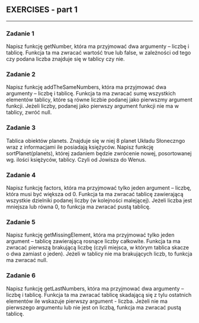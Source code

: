 ## EXERCISES - part 1
----

### Zadanie 1
Napisz funkcję getNumber, która ma przyjmować dwa argumenty – liczbę i tablicę. Funkcja ta ma zwracać wartość true lub false, w zależności od tego czy podana liczba znajduje się w tablicy czy nie.

### Zadanie 2
Napisz funkcję addTheSameNumbers, która ma przyjmować dwa argumenty – liczbę i tablicę. Funkcja ta ma zwracać sumę wszystkich elementów tablicy, które są równe liczbie podanej jako pierwszmy argument funkcji. Jeżeli liczby, podanej jako pierwszy argument funkcji nie ma w tablicy, zwróć null.

### Zadanie 3
Tablica obiektów planets. Znajduje się w niej 8 planet Układu Słoneczngo wraz z informacjami ile posiadają księżyców. Napisz funkcję sortPlanet(planets), której zadaniem będzie zwrócenie nowej, posortowanej wg. ilości księżyców, tablicy. Czyli od Jowisza do Wenus.

### Zadanie 4
Napisz funkcję factors, która ma przyjmować tylko jeden argument – liczbę, która musi być większa od 0. Funkcja ta ma zwracać tablicę zawierającą wszystkie dzielniki podanej liczby (w kolejności malejącej). Jeżeli liczba jest mniejsza lub równa 0, to funkcja ma zwracać pustą tablicę.


### Zadanie 5
Napisz funkcję getMissingElement, która ma przyjmować tylko jeden argument – tablicę zawierającą rosnące liczby całkowite. Funkcja ta ma zwracać pierwszą brakującą liczbę (czyli miejsca, w którym tablica skacze o dwa zamiast o jeden). Jeżeli w tablicy nie ma brakujących liczb, to funkcja ma zwracać null.


### Zadanie 6
Napisz funkcję getLastNumbers, która ma przyjmować dwa argumenty – liczbę i tablicę. Funkcja ta ma zwracać tablicę skadającą się z tylu ostatnich elementów ile wskazuje pierwszy argument - liczba. Jeżeli nie ma pierwszego argumentu lub nie jest on liczbą, funkcja ma zwracać pustą tablicę.
